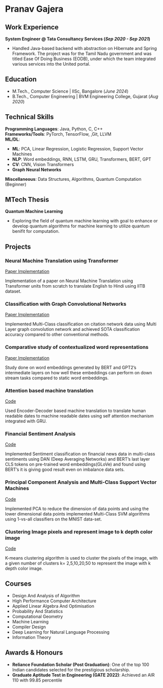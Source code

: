 # Pranav Gajera

## Work Experience
**System Engineer @ Tata Consultancy Services (_Sep 2020 - Sep 2021_)**
- Handled Java-based backend with abstraction on Hibernate and Spring Framework. The project was for the Tamil
Nadu government and was titled Ease Of Doing Business (EODB), under which the team integrated various services
into the United portal.

## Education
- M.Tech., Computer Science | IISc, Bangalore (_June 2024_) 			        		
- B.Tech., Computer Engineering | BVM Engineering College, Gujarat (_Aug 2020_)

## Technical Skills

**Programming Languages**: Java, Python, C, C++ \
**Frameworks/Tools**: PyTorch, TensorFlow, ,Git, LLVM \
**ML/DL**:
- **ML**: PCA, Linear Regression, Logistic Regression, Support Vector Machines
- **NLP**: Word embeddings, RNN, LSTM, GRU, Transformers, BERT, GPT
- **CV**: CNN, Vision Transformers
- **Graph Neural Networks** 
  
**Miscellaneous**: Data Structures, Algorithms, Quantum Computation (Beginner)

## MTech Thesis
**Quantum Machine Learning**
- Exploring the field of quantum machine learning with goal to enhance or develop quantum algorithms for
machine learning to utilize quantum benifit for computation.

## Projects

### Neural Machine Translation using Transformer
[Paper Implementation](https://arxiv.org/abs/1706.03762)

Implementation of a paper on Neural Machine Translation using Transformer units from scratch to translate English to
Hindi using IITB dataset.

### Classification with Graph Convolutional Networks
[Paper Implementation](https://arxiv.org/abs/1609.02907)

Implemented Multi-Class classification on citation network data using Multi Layer graph convolution network and
achieved SOTA classification accuracy compared to other conventional methods.

### Comparative study of contextualized word representations
[Paper Implementation](https://arxiv.org/abs/1909.00512)

Study done on word embeddings generated by BERT and GPT2’s intermediate layers on how well these embeddings
can perform on down stream tasks compared to static word embeddings.

### Attention based machine translation
[Code](https://github.com/prnv28/Machine-Translation)

Used Encoder-Decoder based machine translation to translate human readable dates to machine readable dates using
self attention mechanism integrated with GRU.

### Financial Sentiment Analysis
[Code](https://github.com/prnv28/Sentiment-Analysis)

Implemented Sentiment classification on financial news data in multi-class sentiments using DAN (Deep Averaging
Networks) and BERT’s last layer CLS tokens on pre-trained word embeddings(GLoVe) and found using BERT’s it is
giving good result even on imbalance data sets.

### Principal Component Analysis and Multi-Class Support Vector Machines
[Code](https://github.com/prnv28/PCA-and-Multi-Class-Support-Vector-Machines)

Implemented PCA to reduce the dimension of data points and using the lower dimensional data points implemented
Multi-Class SVM algorithms using 1-vs-all classifiers on the MNIST data-set.

### Clustering Image pixels and represent image to k depth color image
[Code](https://github.com/prnv28/k-means-clustering)

K-means clustering algorithm is used to cluster the pixels of the image, with a given number of clusters k= 2,5,10,20,50
to represent the image with k depth color image.

## Courses
- Design And Analysis of Algorithm
- High Performance Computer Architecture
- Applied Linear Algebra And Optimisation
- Probability And Statistics
- Computational Geometry
- Machine Learning
- Compiler Design
- Deep Learning for Natural Language Processing
- Information Theory

## Awards & Honours
- **Reliance Foundation Scholar (Post Graduation)**: One of the top 100 Indian candidates selected for the prestigious scholarship.
- **Graduate Aptitude Test in Engineering (GATE 2022)**: Achieved an AIR 110 with 99.85 percentile

